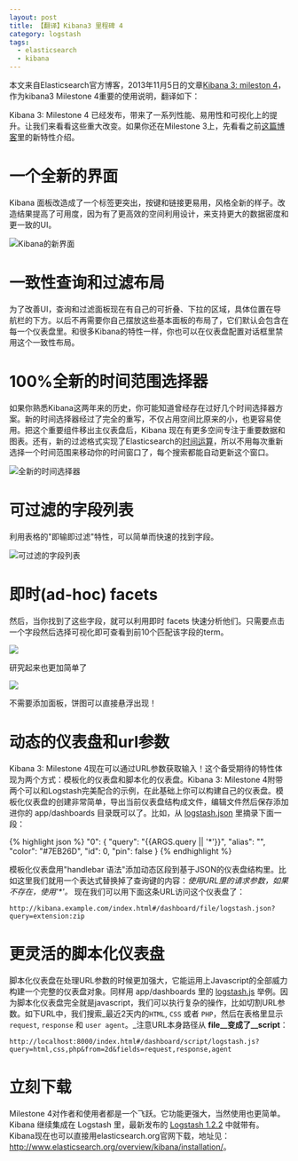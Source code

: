 ```yaml
---
layout: post
title: 【翻译】Kibana3 里程碑 4
category: logstash
tags:
  - elasticsearch
  - kibana
---
```


本文来自Elasticsearch官方博客，2013年11月5日的文章[Kibana 3: mileston 4](http://www.elasticsearch.org/blog/kibana-3-milestone-4/)，作为kibana3 Milestone 4重要的使用说明，翻译如下：

Kibana 3: Milestone 4 已经发布，带来了一系列性能、易用性和可视化上的提升。让我们来看看这些重大改变。如果你还在Milestone 3上，先看看之前[这篇博客](http://chenlinux.com/2014/01/14/this-week-in-kibana-20130919)里的新特性介绍。

一个全新的界面
==============

Kibana 面板改造成了一个标签更突出，按键和链接更易用，风格全新的样子。改造结果提高了可用度，因为有了更高效的空间利用设计，来支持更大的数据密度和更一致的UI。

![Kibana的新界面](http://www.elasticsearch.org/content/uploads/2013/11/Screen-Shot-2013-10-31-at-3.45.06-PM.png)

一致性查询和过滤布局
======================

为了改善UI，查询和过滤面板现在有自己的可折叠、下拉的区域，具体位置在导航栏的下方。以后不再需要你自己摆放这些基本面板的布局了，它们默认会包含在每一个仪表盘里。和很多Kibana的特性一样，你也可以在仪表盘配置对话框里禁用这个一致性布局。

100%全新的时间范围选择器
=========================

如果你熟悉Kibana这两年来的历史，你可能知道曾经存在过好几个时间选择器方案。新的时间选择器经过了完全的重写，不仅占用空间比原来的小，也更容易使用。把这个重要组件移出主仪表盘后，Kibana 现在有更多空间专注于重要数据和图表。还有，新的过滤格式实现了Elasticsearch的[时间运算](http://www.elasticsearch.org/guide/en/elasticsearch/reference/current/mapping-date-format.html#date-math)，所以不用每次重新选择一个时间范围来移动你的时间窗口了，每个搜索都能自动更新这个窗口。

![全新的时间选择器](http://www.elasticsearch.org/content/uploads/2013/11/Screen-Shot-2013-10-31-at-3.44.17-PM.png)

可过滤的字段列表
===================

利用表格的"即输即过滤"特性，可以简单而快速的找到字段。

![可过滤的字段列表](http://www.elasticsearch.org/content/uploads/2013/11/Screen-Shot-2013-10-31-at-3.46.52-PM.png)

即时(ad-hoc) facets
===============

然后，当你找到了这些字段，就可以利用即时 facets 快速分析他们。只需要点击一个字段然后选择可视化即可查看到前10个匹配该字段的term。

![](http://www.elasticsearch.org/content/uploads/2013/11/Screen-Shot-2013-10-31-at-3.45.42-PM.png)

研究起来也更加简单了

![](http://www.elasticsearch.org/content/uploads/2013/11/Screen-Shot-2013-10-31-at-3.45.57-PM.png)

不需要添加面板，饼图可以直接悬浮出现！

动态的仪表盘和url参数
=======================

Kibana 3: Milestone 4现在可以通过URL参数获取输入！这个备受期待的特性体现为两个方式：模板化的仪表盘和脚本化的仪表盘。Kibana 3: Milestone 4附带两个可以和Logstash完美配合的示例，在此基础上你可以构建自己的仪表盘。模板化仪表盘的创建非常简单，导出当前仪表盘结构成文件，编辑文件然后保存添加进你的 app/dashboards 目录既可以了。比如，从 [logstash.json](https://github.com/elasticsearch/kibana/blob/v3.0.0milestone4/src/app/dashboards/logstash.json) 里摘录下面一段：

{% highlight json %}
  "0": {
    "query": "{{ARGS.query || '*'}}",
    "alias": "",
    "color": "#7EB26D",
    "id": 0,
    "pin": false
  }
{% endhighlight %}

模板化仪表盘用"handlebar 语法"添加动态区段到基于JSON的仪表盘结构里。比如这里我们就用一个表达式替换掉了查询键的内容：_使用URL里的请求参数，如果不存在，使用'*'。_ 现在我们可以用下面这条URL访问这个仪表盘了：

    http://kibana.example.com/index.html#/dashboard/file/logstash.json?query=extension:zip

更灵活的脚本化仪表盘
=====================

脚本化仪表盘在处理URL参数的时候更加强大，它能运用上Javascript的全部威力构建一个完整的仪表盘对象。同样用 app/dashboards 里的 [logstash.js](https://github.com/elasticsearch/kibana/blob/v3.0.0milestone4/src/app/dashboards/logstash.js) 举例。因为脚本化仪表盘完全就是javascript，我们可以执行复杂的操作，比如切割URL参数。如下URL中，我们搜索_最近2天内的`HTML`, `CSS` 或者 `PHP`，然后在表格里显示 `request`, `response` 和 `user agent`。_注意URL本身路径从 __file__变成了__script__：

    http://localhost:8000/index.html#/dashboard/script/logstash.js?query=html,css,php&from=2d&fields=request,response,agent

立刻下载
=========

Milestone 4对作者和使用者都是一个飞跃。它功能更强大，当然使用也更简单。Kibana 继续集成在 Logstash 里，最新发布的 [Logstash 1.2.2](http://logstash.net/docs/1.2.2/) 中就带有。Kibana现在也可以直接用elasticsearch.org官网下载，地址见：<http://www.elasticsearch.org/overview/kibana/installation/>。
